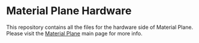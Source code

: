 # Material Plane Hardware
This repository contains all the files for the hardware side of Material Plane.<br>
Please visit the <a href="https://github.com/CDeenen/MaterialPlane">Material Plane</a> main page for more info.
